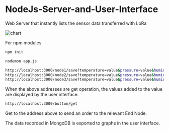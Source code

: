 # NodeJs-Server-and-User-Interface


Web Server that instantly lists the sensor data transferred with LoRa

![chart](https://user-images.githubusercontent.com/51484011/148235205-0b4ba7c7-9a6a-40f6-8f25-fae6a911596e.JPG)


For npm modules 
```bash
npm init 
```
```bash
nodemon app.js 
```
```bash
http://localhost:3000/node1/save?temperature=value&pressure=value&humidity=value
http://localhost:3000/node2/save?temperature=value&pressure=value&humidity=value
http://localhost:3000/node3/save?temperature=value&pressure=value&humidity=value
```

When the above addresses are get operation, the values added to the value are displayed by the user interface.

```bash
http://localhost:3000/button/get
```
Get to the address above to send an order to the relevant End Node.


The data recorded in MongoDB is exported to graphs in the user interface.
